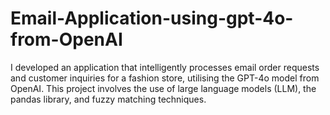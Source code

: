 # Email-Application-using-gpt-4o-from-OpenAI
I developed an application that intelligently processes email order requests and customer inquiries for a fashion store, utilising the GPT-4o model from OpenAI.  This project involves the use of large language models (LLM), the pandas library, and fuzzy matching techniques.
